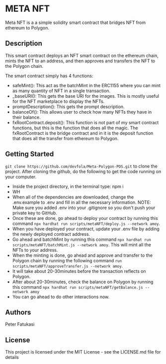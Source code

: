 # META NFT
Meta NFT is a a simple solidity smart contract that bridges NFT from ethereum to Polygon. 

## Description
This smart contract deploys an NFT smart contract on the ethereum chain, mints the NFT to an address, and then approves and transfers the NFT to the Polygon chain.

The smart contract simply  has 4 functions:

- safeMint(): This act as the batchMint in the ERC1155 where you can mint as many quantity of NFT in a single transaction.
-  _baseURI(): This gets the base URI for the images. This is mostly useful for the NFT marketplace to display the NFTs.
- promptDescription(): This gets the prompt description.
- balanceOf(): This allows user to check how many NFTs they have in their balance.
- fxRootContract.deposit(): This function is not part of my smart contract functions, but this is the function that does all the magic. The fxRootContract is the bridge contract and in it is the deposit function that does all the transfer from ethereum to Polygon.

## Getting Started
```git clone https://github.com/devfola/Meta-Polygon-POS.git``` to clone the project. 
After cloning the github, do the following to get the code running on your computer.

- Inside the project directory, in the terminal type: npm i
- WH
- When all of the dependencies are downloaded, change the .env.example to .env and fill in all the necessary information. NOTE: Make sure you added .env into your .gitignore so you don't push your private key to GitHub.
- Once these are done, go ahead to deploy your contract by running this command ```npx hardhat run scripts/metaNFT/deploy.js --network amoy```. 
- When you have deployed your contract, update your .env file by adding the newly deployed contract address.
- Go ahead and batchMint by running this command ```npx hardhat run scripts/metaNFT/batchMint.js --network amoy```. This will mint all the NFTs to your address.
- When the minting is done, go ahead and approve and transfer to the Polygon chain by running the following command ```run scripts/metaNFT/approveTransfer.js --network amoy```. 
- It will take about 20-30minutes before the transaction reflects on Polygon.
- After about 20-30minutes, check the balance on Polygon by running this command ```npx hardhat run scripts/metaNFT/getBalance.js --network amoy```
- You can go ahead to do other interactions now.

## Authors
Peter Fatukasi

## License
This project is licensed under the MIT License - see the LICENSE.md file for details
